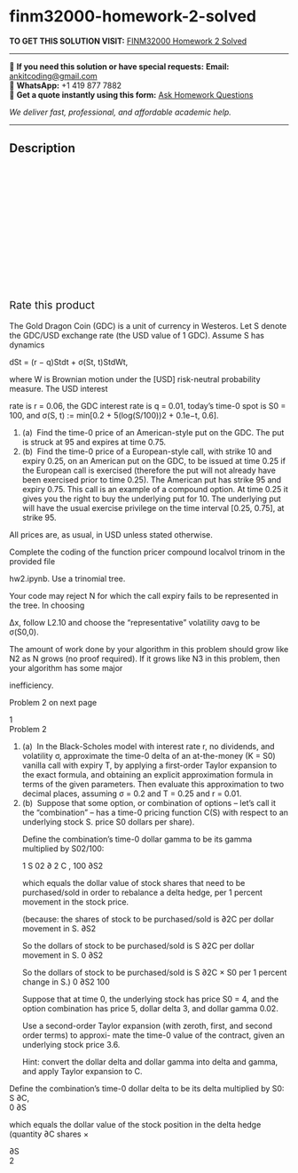 # finm32000-homework-2-solved
**TO GET THIS SOLUTION VISIT:** [FINM32000 Homework 2 Solved](https://www.ankitcodinghub.com/product/finm32000-homework-2-solved/)


---

📩 **If you need this solution or have special requests:** **Email:** ankitcoding@gmail.com  
📱 **WhatsApp:** +1 419 877 7882  
📄 **Get a quote instantly using this form:** [Ask Homework Questions](https://www.ankitcodinghub.com/services/ask-homework-questions/)

*We deliver fast, professional, and affordable academic help.*

---

<h2>Description</h2>



<div class="kk-star-ratings kksr-auto kksr-align-center kksr-valign-top" data-payload="{&quot;align&quot;:&quot;center&quot;,&quot;id&quot;:&quot;98414&quot;,&quot;slug&quot;:&quot;default&quot;,&quot;valign&quot;:&quot;top&quot;,&quot;ignore&quot;:&quot;&quot;,&quot;reference&quot;:&quot;auto&quot;,&quot;class&quot;:&quot;&quot;,&quot;count&quot;:&quot;0&quot;,&quot;legendonly&quot;:&quot;&quot;,&quot;readonly&quot;:&quot;&quot;,&quot;score&quot;:&quot;0&quot;,&quot;starsonly&quot;:&quot;&quot;,&quot;best&quot;:&quot;5&quot;,&quot;gap&quot;:&quot;4&quot;,&quot;greet&quot;:&quot;Rate this product&quot;,&quot;legend&quot;:&quot;0\/5 - (0 votes)&quot;,&quot;size&quot;:&quot;24&quot;,&quot;title&quot;:&quot;FINM32000 Homework 2 Solved&quot;,&quot;width&quot;:&quot;0&quot;,&quot;_legend&quot;:&quot;{score}\/{best} - ({count} {votes})&quot;,&quot;font_factor&quot;:&quot;1.25&quot;}">

<div class="kksr-stars">

<div class="kksr-stars-inactive">
            <div class="kksr-star" data-star="1" style="padding-right: 4px">


<div class="kksr-icon" style="width: 24px; height: 24px;"></div>
        </div>
            <div class="kksr-star" data-star="2" style="padding-right: 4px">


<div class="kksr-icon" style="width: 24px; height: 24px;"></div>
        </div>
            <div class="kksr-star" data-star="3" style="padding-right: 4px">


<div class="kksr-icon" style="width: 24px; height: 24px;"></div>
        </div>
            <div class="kksr-star" data-star="4" style="padding-right: 4px">


<div class="kksr-icon" style="width: 24px; height: 24px;"></div>
        </div>
            <div class="kksr-star" data-star="5" style="padding-right: 4px">


<div class="kksr-icon" style="width: 24px; height: 24px;"></div>
        </div>
    </div>

<div class="kksr-stars-active" style="width: 0px;">
            <div class="kksr-star" style="padding-right: 4px">


<div class="kksr-icon" style="width: 24px; height: 24px;"></div>
        </div>
            <div class="kksr-star" style="padding-right: 4px">


<div class="kksr-icon" style="width: 24px; height: 24px;"></div>
        </div>
            <div class="kksr-star" style="padding-right: 4px">


<div class="kksr-icon" style="width: 24px; height: 24px;"></div>
        </div>
            <div class="kksr-star" style="padding-right: 4px">


<div class="kksr-icon" style="width: 24px; height: 24px;"></div>
        </div>
            <div class="kksr-star" style="padding-right: 4px">


<div class="kksr-icon" style="width: 24px; height: 24px;"></div>
        </div>
    </div>
</div>


<div class="kksr-legend" style="font-size: 19.2px;">
            <span class="kksr-muted">Rate this product</span>
    </div>
    </div>
<div class="page" title="Page 1">
<div class="layoutArea">
<div class="column"></div>
</div>
<div class="layoutArea">
<div class="column">
&nbsp;

</div>
</div>
<div class="layoutArea">
<div class="column">
The Gold Dragon Coin (GDC) is a unit of currency in Westeros. Let S denote the GDC/USD exchange rate (the USD value of 1 GDC). Assume S has dynamics

dSt = (r − q)Stdt + σ(St, t)StdWt,

where W is Brownian motion under the [USD] risk-neutral probability measure. The USD interest

rate is r = 0.06, the GDC interest rate is q = 0.01, today’s time-0 spot is S0 = 100, and σ(S, t) := min[0.2 + 5(log(S/100))2 + 0.1e−t, 0.6].

<ol>
<li>(a) &nbsp;Find the time-0 price of an American-style put on the GDC. The put is struck at 95 and expires at time 0.75.</li>
<li>(b) &nbsp;Find the time-0 price of a European-style call, with strike 10 and expiry 0.25, on an American put on the GDC, to be issued at time 0.25 if the European call is exercised (therefore the put will not already have been exercised prior to time 0.25). The American put has strike 95 and expiry 0.75.
This call is an example of a compound option. At time 0.25 it gives you the right to buy the underlying put for 10. The underlying put will have the usual exercise privilege on the time interval [0.25, 0.75], at strike 95.
</li>
</ol>
All prices are, as usual, in USD unless stated otherwise.

Complete the coding of the function pricer compound localvol trinom in the provided file

hw2.ipynb. Use a trinomial tree.

Your code may reject N for which the call expiry fails to be represented in the tree. In choosing

∆x, follow L2.10 and choose the “representative” volatility σavg to be σ(S0,0).

The amount of work done by your algorithm in this problem should grow like N2 as N grows (no proof required). If it grows like N3 in this problem, then your algorithm has some major

inefficiency.

Problem 2 on next page

</div>
</div>
<div class="layoutArea">
<div class="column">
1

</div>
</div>
</div>
<div class="page" title="Page 2">
<div class="layoutArea">
<div class="column">
Problem 2

<ol>
<li>(a) &nbsp;In the Black-Scholes model with interest rate r, no dividends, and volatility σ, approximate the time-0 delta of an at-the-money (K = S0) vanilla call with expiry T, by applying a first-order Taylor expansion to the exact formula, and obtaining an explicit approximation formula in terms of the given parameters.
Then evaluate this approximation to two decimal places, assuming σ = 0.2 and T = 0.25 and r = 0.01.
</li>
<li>(b) &nbsp;Suppose that some option, or combination of options – let’s call it the “combination” – has a time-0 pricing function C(S) with respect to an underlying stock S.
price S0 dollars per share).

Define the combination’s time-0 dollar gamma to be its gamma multiplied by S02/100:

1 S 02 ∂ 2 C , 100 ∂S2

which equals the dollar value of stock shares that need to be purchased/sold in order to rebalance a delta hedge, per 1 percent movement in the stock price.

(because: the shares of stock to be purchased/sold is ∂2C per dollar movement in S. ∂S2

So the dollars of stock to be purchased/sold is S ∂2C per dollar movement in S. 0 ∂S2

So the dollars of stock to be purchased/sold is S ∂2C × S0 per 1 percent change in S.) 0 ∂S2 100

Suppose that at time 0, the underlying stock has price S0 = 4, and the option combination has price 5, dollar delta 3, and dollar gamma 0.02.

Use a second-order Taylor expansion (with zeroth, first, and second order terms) to approxi- mate the time-0 value of the contract, given an underlying stock price 3.6.

Hint: convert the dollar delta and dollar gamma into delta and gamma, and apply Taylor expansion to C.
</li>
</ol>
</div>
</div>
<div class="layoutArea">
<div class="column">
Define the combination’s time-0 dollar delta to be its delta multiplied by S0: S ∂C,

</div>
</div>
<div class="layoutArea">
<div class="column">
0 ∂S

which equals the dollar value of the stock position in the delta hedge (quantity ∂C shares ×

</div>
</div>
<div class="layoutArea">
<div class="column">
∂S

</div>
</div>
<div class="layoutArea">
<div class="column">
2

</div>
</div>
</div>
